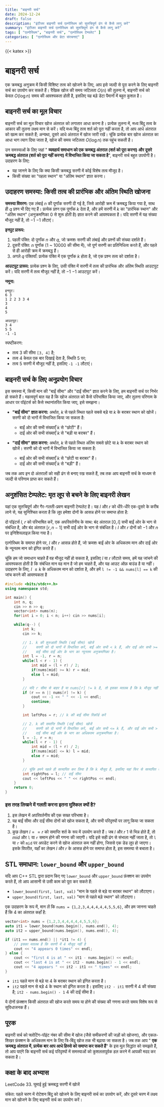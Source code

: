 ```yaml
---
title: "बाइनरी सर्च"
date: 2024-12-24
draft: false
description: "इंटीजर बाइनरी सर्च एल्गोरिथम को सुरुचिपूर्ण ढंग से कैसे लागू करें"
summary: "इंटीजर बाइनरी सर्च एल्गोरिथम को सुरुचिपूर्ण ढंग से कैसे लागू करें"
tags: [ "एल्गोरिथम", "बाइनरी सर्च", "एल्गोरिथम टेम्पलेट" ]
categories: [ "एल्गोरिथम और डेटा संरचनाएं" ]
---
```

{{< katex >}}

# बाइनरी सर्च

एक क्रमबद्ध अनुक्रम में किसी विशिष्ट तत्व को खोजने के लिए, आप इसे जल्दी से पूरा करने के लिए बाइनरी सर्च का उपयोग कर सकते हैं। रैखिक खोज की समय जटिलता $O(n)$ की तुलना में, बाइनरी सर्च को केवल $O(\log n)$ समय की आवश्यकता होती है, इसलिए यह बड़े डेटा पैमानों में बहुत कुशल है।

## बाइनरी सर्च का मूल विचार

बाइनरी सर्च का मूल विचार खोज अंतराल को लगातार आधा करना है। प्रत्येक तुलना में, मध्य बिंदु तत्व के आकार की तुलना लक्ष्य मान से करें। यदि मध्य बिंदु तत्व शर्त को पूरा नहीं करता है, तो आप आधे अंतराल को खत्म कर सकते हैं; अन्यथा, दूसरे आधे अंतराल में खोज जारी रखें। चूंकि प्रत्येक बार खोज अंतराल का आधा भाग त्याग दिया जाता है, खोज की समय जटिलता $O(\log n)$ तक पहुंच सकती है।

उन समस्याओं के लिए जहां " **व्यवहार्य समाधान को एक क्रमबद्ध अंतराल (शर्त को पूरा करना) और दूसरे क्रमबद्ध अंतराल (शर्त को पूरा नहीं करना) में विभाजित किया जा सकता है**", बाइनरी सर्च बहुत उपयोगी है। उदाहरण के लिए:

- यह जानने के लिए कि क्या किसी क्रमबद्ध सरणी में कोई विशेष तत्व मौजूद है।
- किसी संख्या का "पहला स्थान" या "अंतिम स्थान" ज्ञात करना।

## उदाहरण समस्या: किसी तत्व की प्रारंभिक और अंतिम स्थिति खोजना

**समस्या विवरण:**
एक लंबाई $n$ की पूर्णांक सरणी दी गई है, जिसे आरोही क्रम में क्रमबद्ध किया गया है, साथ ही $q$ प्रश्न भी दिए गए हैं। प्रत्येक प्रश्न एक पूर्णांक $k$ देता है, और हमें सरणी में $k$ का "प्रारंभिक स्थान" और "अंतिम स्थान" (अनुक्रमणिका 0 से शुरू होती है) ज्ञात करने की आवश्यकता है। यदि सरणी में यह संख्या मौजूद नहीं है, तो $-1$ $-1$ लौटाएं।

**इनपुट प्रारूप:**

1. पहली पंक्ति: दो पूर्णांक $n$ और $q$, जो क्रमशः सरणी की लंबाई और प्रश्नों की संख्या दर्शाते हैं।
2. दूसरी पंक्ति: $n$ पूर्णांक (1 ~ 10000 की सीमा में), जो पूर्ण सरणी का प्रतिनिधित्व करते हैं, और पहले से ही आरोही क्रम में क्रमबद्ध हैं।
3. अगले $q$ पंक्तियाँ: प्रत्येक पंक्ति में एक पूर्णांक $k$ होता है, जो एक प्रश्न तत्व को दर्शाता है।

**आउटपुट प्रारूप:**
प्रत्येक प्रश्न के लिए, उसी पंक्ति में सरणी में तत्व की प्रारंभिक और अंतिम स्थिति आउटपुट करें। यदि सरणी में तत्व मौजूद नहीं है, तो $-1$ $-1$ आउटपुट करें।

**नमूना:**

```
इनपुट:
6 3
1 2 2 3 3 4
3
4
5

आउटपुट:
3 4
5 5
-1 -1
```

स्पष्टीकरण:

- तत्व 3 की सीमा `[3, 4]` है;
- तत्व 4 केवल एक बार दिखाई देता है, स्थिति 5 पर;
- तत्व 5 सरणी में मौजूद नहीं है, इसलिए `-1 -1` लौटाएं।

## बाइनरी सर्च के लिए अनुप्रयोग विचार

इस समस्या में, किसी मान की "बाईं सीमा" और "दाईं सीमा" ज्ञात करने के लिए, हम बाइनरी सर्च पर निर्भर हो सकते हैं। महत्वपूर्ण बात यह है कि खोज अंतराल को कैसे परिभाषित किया जाए, और तुलना परिणाम के आधार पर पॉइंटर्स को कैसे स्थानांतरित किया जाए, इसे समझना।

- **"बाईं सीमा" ज्ञात करना:**
  अर्थात, $k$ से पहले स्थित पहले सबसे बड़े या $k$ के बराबर स्थान को खोजें। सरणी को दो भागों में विभाजित किया जा सकता है:
    - बाईं ओर की सभी संख्याएँ $k$ से "छोटी" हैं।
    - दाईं ओर की सभी संख्याएँ $k$ से "बड़ी या बराबर" हैं।

- **"दाईं सीमा" ज्ञात करना:**
  अर्थात, $k$ से पहले स्थित अंतिम सबसे छोटे या $k$ के बराबर स्थान को खोजें। सरणी को दो भागों में विभाजित किया जा सकता है:
    - बाईं ओर की सभी संख्याएँ $k$ से "छोटी या बराबर" हैं।
    - दाईं ओर की सभी संख्याएँ $k$ से "बड़ी" हैं।

जब तक आप इन दो अंतरालों को सही ढंग से बनाए रख सकते हैं, तब तक आप बाइनरी सर्च के माध्यम से जल्दी से परिणाम प्राप्त कर सकते हैं।

## अनुशंसित टेम्पलेट: मृत लूप से बचने के लिए बाइनरी लेखन

यहां एक सुरुचिपूर्ण और गैर-गलती-प्रवण बाइनरी टेम्पलेट है। यह $l$ और $r$ को धीरे-धीरे एक-दूसरे के करीब लाने से, यह सुनिश्चित करता है कि लूप हमेशा दोनों के आसन्न होने पर समाप्त होता है:

दो पॉइंटर्स $l$, $r$ को परिभाषित करें, एक अपरिवर्तनीय के साथ: बंद अंतराल $[0, l]$ सभी बाईं ओर के भाग से संबंधित है, और बंद अंतराल $[r, n - 1]$ सभी दाईं ओर के भाग से संबंधित है। $l$ और $r$ दोनों को $-1$ और $n$ पर इनिशियलाइज़ किया गया है।

एल्गोरिथम के समाप्त होने पर, $l$ और $r$ आसन्न होते हैं, जो क्रमशः बाईं ओर के अधिकतम मान और दाईं ओर के न्यूनतम मान को इंगित करते हैं।

चूंकि हम जो समाधान चाहते हैं वह मौजूद नहीं हो सकता है, इसलिए $l$ या $r$ लौटाते समय, हमें यह जांचने की आवश्यकता होती है कि संबंधित मान वह मान है जो हम चाहते हैं, और यह आउट ऑफ़ बाउंड है या नहीं।
उदाहरण के लिए, $l$ $\leq k$ के अधिकतम मान को दर्शाता है, और हमें `l != -1 && nums[l] == k` की जांच करने की आवश्यकता है

```cpp
#include <bits/stdc++.h>
using namespace std;

int main() {
    int n, q;
    cin >> n >> q;
    vector<int> nums(n);
    for(int i = 0; i < n; i++) cin >> nums[i];

    while(q--) {
        int k;
        cin >> k;

        // 1. k की शुरुआती स्थिति (बाईं सीमा) खोजें
        //    सरणी को दो भागों में विभाजित करें, बाईं ओर सभी < k हैं, और दाईं ओर सभी >= k हैं।
        //    बाईं सीमा दाईं ओर के भाग का न्यूनतम अनुक्रमणिका है।
        int l = -1, r = n;
        while(l < r - 1) {
            int mid = (l + r) / 2;
            if(nums[mid] >= k) r = mid; 
            else l = mid;
        }

        // यदि r सीमा से बाहर है या nums[r] != k है, तो इसका मतलब है कि k मौजूद नहीं है।
        if (r == n || nums[r] != k) {
            cout << -1 << " " << -1 << endl;
            continue;
        }

        int leftPos = r; // k की बाईं सीमा रिकॉर्ड करें

        // 2. k की समाप्ति स्थिति (दाईं सीमा) खोजें
        //    सरणी को दो भागों में विभाजित करें, बाईं ओर सभी <= k हैं, और दाईं ओर सभी > k हैं।
        //    दाईं सीमा बाईं ओर के भाग का अधिकतम अनुक्रमणिका है।
        l = -1, r = n;
        while(l < r - 1) {
            int mid = (l + r) / 2;
            if(nums[mid] <= k) l = mid;
            else r = mid;
        }

        // चूंकि हमने पहले ही सत्यापित कर लिया है कि k मौजूद है, इसलिए यहां फिर से सत्यापित करने की कोई आवश्यकता नहीं है।
        int rightPos = l; // दाईं सीमा
        cout << leftPos << " " << rightPos << endl;
    }
    return 0;
}
```

### इस तरह लिखने में गलती करना इतना मुश्किल क्यों है?

1. इस लेखन में अपरिवर्तनीय की एक सख्त परिभाषा है।
2. यह बाईं सीमा और दाईं सीमा दोनों को खोज सकता है, और सभी परिदृश्यों पर लागू किया जा सकता है।
3. कुछ लेखन $l == r$ को समाप्ति शर्त के रूप में उपयोग करते हैं। जब $l$ और $r$ 1 से भिन्न होते हैं, तो $mid$ और `l` या `r` समान होने की गणना की जाएगी। यदि इसे सही ढंग से संभाला नहीं जाता है, तो `l` या `r` को `mid` पर अपडेट करने से खोज अंतराल कम नहीं होगा, जिससे एक डेड लूप हो जाएगा। इसके विपरीत, यहाँ का लेखन $l$ और $r$ के आसन्न होने पर समाप्त होता है, इस समस्या से बचाता है।

## STL समाधान: `lower_bound` और `upper_bound`

यदि आप C++ STL द्वारा प्रदान किए गए `lower_bound` और `upper_bound` फ़ंक्शन का उपयोग करते हैं, तो आप आसानी से उसी काम को पूरा कर सकते हैं:

- `lower_bound(first, last, val)` "मान के पहले से बड़े या बराबर स्थान" को लौटाएगा।
- `upper_bound(first, last, val)` "मान से पहले बड़े स्थान" को लौटाएगा।

एक उदाहरण के रूप में, मान लें कि `nums = {1,2,3,4,4,4,4,4,5,5,6}`, और हम जानना चाहते हैं कि 4 का अंतराल कहाँ है:

```cpp
vector<int> nums = {1,2,3,4,4,4,4,4,5,5,6};
auto it1 = lower_bound(nums.begin(), nums.end(), 4);
auto it2 = upper_bound(nums.begin(), nums.end(), 4);

if (it1 == nums.end() || *it1 != 4) {
    // इसका मतलब है कि सरणी में 4 मौजूद नहीं है
    cout << "4 appears 0 times" << endl;
} else {
    cout << "first 4 is at " << it1 - nums.begin() << endl;
    cout << "last 4 is at " << it2 - nums.begin() - 1 << endl;
    cout << "4 appears " << it2 - it1 << " times" << endl;
}
```

- `it1` पहले मान से बड़े या 4 के बराबर स्थान को इंगित करता है।
- `it2` पहले मान से बड़े 4 के स्थान को इंगित करता है।
   इसलिए `it2 - it1` सरणी में 4 की संख्या है; `it2 - nums.begin() - 1` 4 की दाईं सीमा है।

ये दोनों फ़ंक्शन किसी अंतराल की खोज करते समय या होने की संख्या की गणना करते समय विशेष रूप से सुविधाजनक हैं।

## पूरक

बाइनरी सर्च को फ्लोटिंग-पॉइंट नंबर की सीमा में खोज (जैसे समीकरणों की जड़ों को खोजना), और एकल-शिखर फ़ंक्शन के अधिकतम मान के लिए त्रि-बिंदु खोज तक भी बढ़ाया जा सकता है। जब तक आप " **एक क्रमबद्ध अंतराल में, प्रत्येक बार आप आधे हिस्से को समाप्त कर सकते हैं**" के इस मूल सिद्धांत को समझते हैं, तो आप पाएंगे कि बाइनरी सर्च कई परिदृश्यों में समस्याओं को कुशलतापूर्वक हल करने में आपकी मदद कर सकता है।

## कक्षा के बाद अभ्यास

LeetCode 33. घुमाई हुई क्रमबद्ध सरणी में खोजें

संकेत: पहले चरण में रोटेशन बिंदु को खोजने के लिए बाइनरी सर्च का उपयोग करें, और दूसरे चरण में लक्ष्य मान को खोजने के लिए बाइनरी सर्च का उपयोग करें।